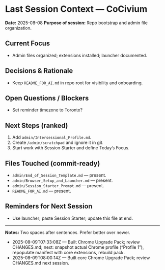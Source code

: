 # Last Session Context — CoCivium

**Date:** 2025-08-08
**Purpose of session:** Repo bootstrap and admin file organization.

## Current Focus
- Admin files organized; extensions installed; launcher documented.

## Decisions & Rationale
- Keep `README_FOR_AI.md` in repo root for visibility and onboarding.

## Open Questions / Blockers
- Set reminder timezone to Toronto?

## Next Steps (ranked)
1. Add `admin/Intersessional_Profile.md`.
2. Create `/admin/scratchpad` and ignore it in git.
3. Start work with Session Starter and define Today’s Focus.

## Files Touched (commit-ready)
- `admin/End_of_Session_Template.md` — present.
- `admin/Browser_Setup_and_Launcher.md` — present.
- `admin/Session_Starter_Prompt.md` — present.
- `README_FOR_AI.md` — present.

## Reminders for Next Session
- Use launcher; paste Session Starter; update this file at end.

---
**Notes:** Two spaces after sentences.  Prefer better over newer.
- 2025-08-09T07:33:08Z — Built Chrome Upgrade Pack; review CHANGES.md; next: snapshot actual Chrome profile (“Profile 1”), repopulate manifest with core extensions, rebuild pack.
- 2025-08-09T08:00:14Z — Built core Chrome Upgrade Pack; review CHANGES.md next session.


